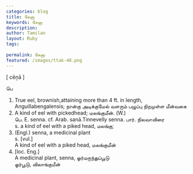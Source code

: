 ```yaml
---
categories: blog
title: சேனா
keywords: சேனா
description: 
author: Tamilan
layout: Ruby
tags: 
 
permalink: சேனா
featured: /images/ttak-48.png
---
```

  
[ cēṉā ]  
  
பெ  
1. True eel, brownish,attaining more than 4 ft. in length, Anguillabengalensis; நான்கு அடிக்குமேல் வளரும் பழுப்பு நிறமுள்ள மீன்வகை  
2. A kind of eel with pickedhead; மலங்குமீன். (W.)  
பெ. E. senna. cf. Arab. sanā.Tinnevelly senna. பார். நிலவாவிரை  
s. a kind of eel with a piked head, மலங்கு;  
2. (Engl.) senna, a medicinal plant  
s. [vul.]  
A kind of eel with a piked head, மலங்குமீன்  
2. [loc. Eng.]  
A medicinal plant, senna, ஓர்மருந்துப்பூடு  
ஓர்பூடு, விலாங்குமீன்